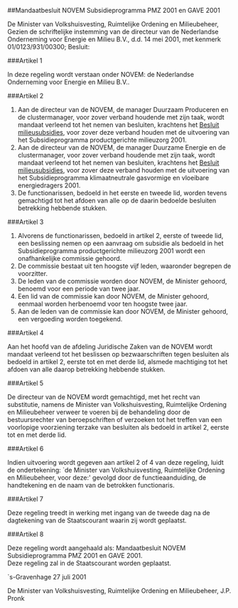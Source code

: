 <meta http-equiv='Content-Type' content='text/html; charset=utf-8' />

##Mandaatbesluit NOVEM Subsidieprogramma PMZ 2001 en GAVE 2001

De Minister van Volkshuisvesting, Ruimtelijke Ordening en Milieubeheer,  
Gezien de schriftelijke instemming van de directeur van de Nederlandse Onderneming voor Energie en Milieu B.V., d.d. 14 mei 2001, met kenmerk 01/0123/931/00300;
Besluit:     

###Artikel  1  

In deze regeling wordt verstaan onder NOVEM: de Nederlandse Onderneming voor Energie en Milieu B.V..  

###Artikel  2  

1.  Aan de directeur van de NOVEM, de manager Duurzaam Produceren en de clustermanager, voor zover verband houdende met zijn taak, wordt mandaat verleend tot het nemen van besluiten, krachtens het [Besluit milieusubsidies](../../../../../../../../../../AMvB/besluit/milieusubsidies/BWBR0010065/README.md), voor zover deze verband houden met de uitvoering van het Subsidieprogramma productgerichte milieuzorg 2001.  
2.  Aan de directeur van de NOVEM, de manager Duurzame Energie en de clustermanager, voor zover verband houdende met zijn taak, wordt mandaat verleend tot het nemen van besluiten, krachtens het [Besluit milieusubsidies](../../../../../../../../../../AMvB/besluit/milieusubsidies/BWBR0010065/README.md), voor zover deze verband houden met de uitvoering van het Subsidieprogramma klimaatneutrale gasvormige en vloeibare energiedragers 2001. 
3.  De functionarissen, bedoeld in het eerste en tweede lid, worden tevens gemachtigd tot het afdoen van alle op de daarin bedoelde besluiten betrekking hebbende stukken.   

###Artikel  3  

1.  Alvorens de functionarissen, bedoeld in artikel 2, eerste of tweede lid, een beslissing nemen op een aanvraag om subsidie als bedoeld in het Subsidieprogramma productgerichte milieuzorg 2001 wordt een onafhankelijke commissie gehoord.   
2.  De commissie bestaat uit ten hoogste vijf leden, waaronder begrepen de voorzitter.   
3.  De leden van de commissie worden door NOVEM, de Minister gehoord, benoemd voor een periode van twee jaar.   
4.  Een lid van de commissie kan door NOVEM, de Minister gehoord, eenmaal worden herbenoemd voor ten hoogste twee jaar.   
5.  Aan de leden van de commissie kan door NOVEM, de Minister gehoord, een vergoeding worden toegekend.   

###Artikel  4  

Aan het hoofd van de afdeling Juridische Zaken van de NOVEM wordt mandaat verleend tot het beslissen op bezwaarschriften tegen besluiten als bedoeld in artikel 2, eerste tot en met derde lid, alsmede machtiging tot het afdoen van alle daarop betrekking hebbende stukken.  

###Artikel  5  

De directeur van de NOVEM wordt gemachtigd, met het recht van substitutie, namens de Minister van Volkshuisvesting, Ruimtelijke Ordening en Milieubeheer verweer te voeren bij de behandeling door de bestuursrechter van beroepschriften of verzoeken tot het treffen van een voorlopige voorziening terzake van besluiten als bedoeld in artikel 2, eerste tot en met derde lid.  

###Artikel  6  

Indien uitvoering wordt gegeven aan artikel 2 of 4 van deze regeling, luidt de ondertekening: `de Minister van Volkshuisvesting, Ruimtelijke Ordening en Milieubeheer, voor deze:' gevolgd door de functieaanduiding, de handtekening en de naam van de betrokken functionaris.  

###Artikel  7  

Deze regeling treedt in werking met ingang van de tweede dag na de dagtekening van de Staatscourant waarin zij wordt geplaatst.  

###Artikel  8  

Deze regeling wordt aangehaald als: Mandaatbesluit NOVEM Subsidieprogramma PMZ 2001 en GAVE 2001.  
Deze regeling zal in de Staatscourant worden geplaatst.   

`s-Gravenhage 
27 juli 2001    

De 
Minister van Volkshuisvesting, Ruimtelijke Ordening en Milieubeheer, 
J.P. Pronk      
